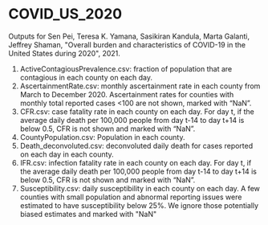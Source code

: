 # COVID_US_2020

Outputs for Sen Pei, Teresa K. Yamana, Sasikiran Kandula, Marta Galanti, Jeffrey Shaman, "Overall burden and characteristics of COVID-19 in the United States during 2020", 2021.

1. ActiveContagiousPrevalence.csv: fraction of population that are contagious in each county on each day.
2. AscertainmentRate.csv: monthly ascertainment rate in each county from March to December 2020. Ascertainment rates for counties with monthly total reported cases <100 are not shown, marked with “NaN”.
3. CFR.csv: case fatality rate in each county on each day. For day t, if the average daily death per 100,000 people from day t-14 to day t+14 is below 0.5, CFR is not shown and marked with “NaN”.
4. CountyPopulation.csv: Population in each county.
5. Death_deconvoluted.csv: deconvoluted daily death for cases reported on each day in each county.
6. IFR.csv: infection fatality rate in each county on each day. For day t, if the average daily death per 100,000 people from day t-14 to day t+14 is below 0.5, CFR is not shown and marked with “NaN”.
7. Susceptibility.csv: daily susceptibility in each county on each day. A few counties with small population and abnormal reporting issues were estimated to have susceptibility below 25%. We ignore those potentially biased estimates and marked with "NaN"
